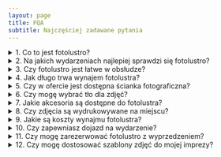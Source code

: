 ```yaml
---
layout: page
title: FQA
subtitle: Najczęściej zadawane pytania
---
```


<details>
  <summary>1. Co to jest fotolustro?</summary>
  Fotolustro to interaktywne urządzenie łączące zabawę z profesjonalną fotografią. Jest to lustro, które pozwala gościom na robienie zdjęć, wybór tła, dodawanie efektów specjalnych i personalizowanie zdjęć za pomocą dotykowego ekranu.
</details>

<details>
  <summary>2. Na jakich wydarzeniach najlepiej sprawdzi się fotolustro?</summary>
  Fotolustro doskonale sprawdza się na weselech, urodzinach, eventach firmowych, studniówkach, wieczorach panieńskich oraz innych imprezach okolicznościowych.
</details>

<details>
  <summary>3. Czy fotolustro jest łatwe w obsłudze?</summary>
  Tak! Fotolustro jest bardzo łatwe w obsłudze. Goście korzystają z dotykowego ekranu, który prowadzi ich krok po kroku przez proces robienia zdjęć, dodawania efektów i personalizacji. Wszystko odbywa się intuicyjnie!
</details>

<details>
  <summary>4. Jak długo trwa wynajem fotolustra?</summary>
  Wynajem fotolustra ustalamy indywidualnie w zależności od potrzeb – może to być wynajem na kilka godzin, cały dzień lub na określoną część wydarzenia. Skontaktuj się z nami, aby omówić szczegóły.
</details>

<details>
  <summary>5. Czy w ofercie jest dostępna ścianka fotograficzna?</summary>
  Tak! Oferujemy wynajem ścianki fotograficznej, która stanowi eleganckie tło do zdjęć. Ścianka jest dostępna w różnych wariantach, co pozwala na dopasowanie jej do charakteru Twojej imprezy.
</details>

<details>
  <summary>6. Czy mogę wybrać tło dla zdjęć?</summary>
  Oczywiście! Fotolustro oferuje różnorodne opcje tła fotograficznego, które można dopasować do tematyki imprezy. Dodatkowo, mamy możliwość personalizacji tła na specjalne życzenie.
</details>

<details>
  <summary>7. Jakie akcesoria są dostępne do fotolustra?</summary>
  W naszej ofercie znajdziesz szeroką gamę akcesoriów do przebierania, takich jak kapelusze, okulary, peruki, tablice, napisy i inne zabawne rekwizyty, które zapewnią dodatkową radość podczas robienia zdjęć.
</details>

<details>
  <summary>8. Czy zdjęcia są wydrukowywane na miejscu?</summary>
  Tak! Fotolustro ma wbudowaną profesjonalną drukarkę, która umożliwia natychmiastowy wydruk zdjęć w wysokiej jakości. Goście otrzymują swoje pamiątki w kilka sekund po zrobieniu zdjęcia.
</details>

<details>
  <summary>9. Jakie są koszty wynajmu fotolustra?</summary>
  Ceny wynajmu zależą od długości wynajmu, lokalizacji oraz dodatkowych usług (takich jak ścianka, album czy dojazd). Skontaktuj się z nami, aby uzyskać dokładną wycenę dostosowaną do Twoich potrzeb.
</details>

<details>
  <summary>10. Czy zapewniasz dojazd na wydarzenie?</summary>
  Tak, oferujemy dojazd na terenie województw: Podkarpackiego, Małopolskiego i Lubelskiego. Koszt dojazdu zależy od lokalizacji wydarzenia, dlatego najlepiej skontaktować się z nami, aby uzgodnić szczegóły.
</details>

<details>
  <summary>11. Czy mogę zarezerwować fotolustro z wyprzedzeniem?</summary>
  Tak! Aby zapewnić dostępność fotolustra w wybranym terminie, zalecamy wczesną rezerwację. Skontaktuj się z nami jak najprędzej, aby zarezerwować termin.
</details>

<details>
  <summary>12. Czy mogę dostosować szablony zdjęć do mojej imprezy?</summary>
  Tak! Oferujemy możliwość personalizacji szablonów zdjęć, dodania tekstów, logo czy daty wydarzenia, aby zdjęcia były jeszcze bardziej wyjątkowe.
</details>
